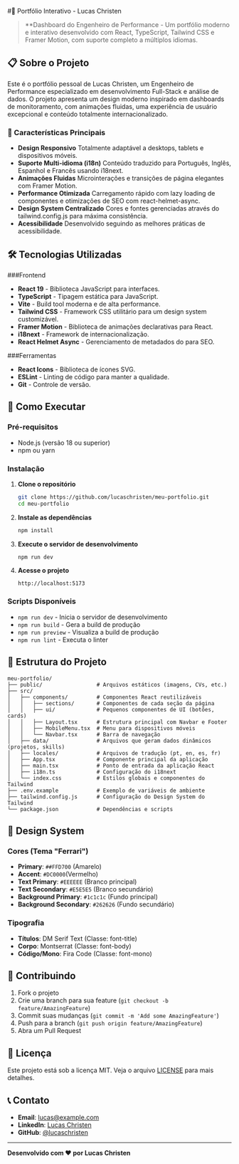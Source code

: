 #🚀 Portfólio Interativo - Lucas Christen
> **Dashboard do Engenheiro de Performance - Um portfólio moderno e interativo desenvolvido com React, TypeScript, Tailwind CSS e Framer Motion, com suporte completo a múltiplos idiomas.

## 📋 Sobre o Projeto
Este é o portfólio pessoal de Lucas Christen, um Engenheiro de Performance especializado em desenvolvimento Full-Stack e análise de dados. O projeto apresenta um design moderno inspirado em dashboards de monitoramento, com animações fluidas, uma experiência de usuário excepcional e conteúdo totalmente internacionalizado.

### 🎯 Características Principais

- **Design Responsivo** Totalmente adaptável a desktops, tablets e dispositivos móveis.
- **Suporte Multi-idioma (i18n)** Conteúdo traduzido para Português, Inglês, Espanhol e Francês usando i18next.
- **Animações Fluidas** Microinterações e transições de página elegantes com Framer Motion.
- **Performance Otimizada** Carregamento rápido com lazy loading de componentes e otimizações de SEO com react-helmet-async.
- **Design System Centralizado** Cores e fontes gerenciadas através do tailwind.config.js para máxima consistência.
- **Acessibilidade** Desenvolvido seguindo as melhores práticas de acessibilidade.

## 🛠️ Tecnologias Utilizadas
###Frontend
- **React 19** - Biblioteca JavaScript para interfaces.
- **TypeScript** - Tipagem estática para JavaScript.
- **Vite** - Build tool moderna e de alta performance.
- **Tailwind CSS** - Framework CSS utilitário para um design system customizável.
- **Framer Motion** - Biblioteca de animações declarativas para React.
- **i18next** - Framework de internacionalização.
- **React Helmet Async** - Gerenciamento de metadados do <head> para SEO.

###Ferramentas
- **React Icons** - Biblioteca de ícones SVG.
- **ESLint** - Linting de código para manter a qualidade.
- **Git** - Controle de versão.

## 🚀 Como Executar
### Pré-requisitos
- Node.js (versão 18 ou superior)
- npm ou yarn

### Instalação

1. **Clone o repositório**
   ```bash
   git clone https://github.com/lucaschristen/meu-portfolio.git
   cd meu-portfolio
   ```

2. **Instale as dependências**
   ```bash
   npm install
   ```

3. **Execute o servidor de desenvolvimento**
   ```bash
   npm run dev
   ```

4. **Acesse o projeto**
   ```
   http://localhost:5173
   ```

### Scripts Disponíveis

- `npm run dev` - Inicia o servidor de desenvolvimento
- `npm run build` - Gera a build de produção
- `npm run preview` - Visualiza a build de produção
- `npm run lint` - Executa o linter

## 📁 Estrutura do Projeto

```
meu-portfolio/
├── public/                 # Arquivos estáticos (imagens, CVs, etc.)
├── src/
│   ├── components/         # Componentes React reutilizáveis
│   │   ├── sections/       # Componentes de cada seção da página
│   │   ├── ui/             # Pequenos componentes de UI (botões, cards)
│   │   ├── Layout.tsx      # Estrutura principal com Navbar e Footer
│   │   ├── MobileMenu.tsx  # Menu para dispositivos móveis
│   │   └── Navbar.tsx      # Barra de navegação
│   ├── data/               # Arquivos que geram dados dinâmicos (projetos, skills)
│   ├── locales/            # Arquivos de tradução (pt, en, es, fr)
│   ├── App.tsx             # Componente principal da aplicação
│   ├── main.tsx            # Ponto de entrada da aplicação React
│   ├── i18n.ts             # Configuração do i18next
│   └── index.css           # Estilos globais e componentes do Tailwind
├── .env.example            # Exemplo de variáveis de ambiente
├── tailwind.config.js      # Configuração do Design System do Tailwind
└── package.json            # Dependências e scripts
```

## 🎨 Design System

### Cores (Tema "Ferrari")
- **Primary**: `##FFD700` (Amarelo)
- **Accent**: `#DC0000`(Vermelho)
- **Text Primary**: `#EEEEEE` (Branco principal)
- **Text Secondary**: `#E5E5E5` (Branco secundário)
- **Background Primary**: `#1c1c1c` (Fundo principal)
- **Background Secondary**: `#262626` (Fundo secundário)

### Tipografia
- **Títulos**: DM Serif Text (Classe: font-title)
- **Corpo**: Montserrat (Classe: font-body)
- **Código/Mono**: Fira Code (Classe: font-mono)

## 🤝 Contribuindo

1. Fork o projeto
2. Crie uma branch para sua feature (`git checkout -b feature/AmazingFeature`)
3. Commit suas mudanças (`git commit -m 'Add some AmazingFeature'`)
4. Push para a branch (`git push origin feature/AmazingFeature`)
5. Abra um Pull Request

## 📄 Licença

Este projeto está sob a licença MIT. Veja o arquivo [LICENSE](LICENSE) para mais detalhes.

## 📞 Contato

- **Email**: lucas@example.com
- **LinkedIn**: [Lucas Christen](https://linkedin.com/in/lucaschristen)
- **GitHub**: [@lucaschristen](https://github.com/lucaschristen)

---

**Desenvolvido com ❤️ por Lucas Christen**
